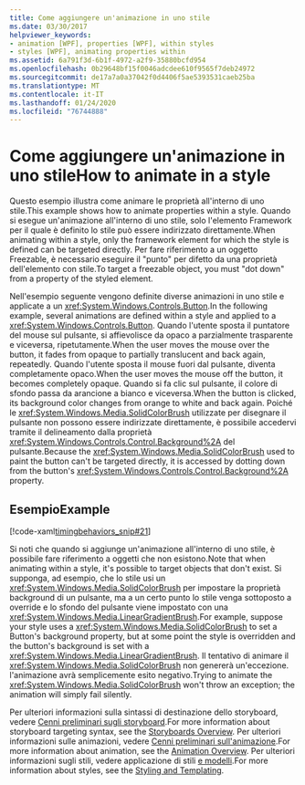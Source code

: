 ```yaml
---
title: Come aggiungere un'animazione in uno stile
ms.date: 03/30/2017
helpviewer_keywords:
- animation [WPF], properties [WPF], within styles
- styles [WPF], animating properties within
ms.assetid: 6a791f3d-6b1f-4972-a2f9-35880bcfd954
ms.openlocfilehash: 0b29648bf15f0046adcdee610f9565f7deb24972
ms.sourcegitcommit: de17a7a0a37042f0d4406f5ae5393531caeb25ba
ms.translationtype: MT
ms.contentlocale: it-IT
ms.lasthandoff: 01/24/2020
ms.locfileid: "76744888"
---
```

# <a name="how-to-animate-in-a-style"></a><span data-ttu-id="bafb4-102">Come aggiungere un'animazione in uno stile</span><span class="sxs-lookup"><span data-stu-id="bafb4-102">How to animate in a style</span></span>

<span data-ttu-id="bafb4-103">Questo esempio illustra come animare le proprietà all'interno di uno stile.</span><span class="sxs-lookup"><span data-stu-id="bafb4-103">This example shows how to animate properties within a style.</span></span> <span data-ttu-id="bafb4-104">Quando si esegue un'animazione all'interno di uno stile, solo l'elemento Framework per il quale è definito lo stile può essere indirizzato direttamente.</span><span class="sxs-lookup"><span data-stu-id="bafb4-104">When animating within a style, only the framework element for which the style is defined can be targeted directly.</span></span> <span data-ttu-id="bafb4-105">Per fare riferimento a un oggetto Freezable, è necessario eseguire il "punto" per difetto da una proprietà dell'elemento con stile.</span><span class="sxs-lookup"><span data-stu-id="bafb4-105">To target a freezable object, you must "dot down" from a property of the styled element.</span></span>

<span data-ttu-id="bafb4-106">Nell'esempio seguente vengono definite diverse animazioni in uno stile e applicate a un <xref:System.Windows.Controls.Button>.</span><span class="sxs-lookup"><span data-stu-id="bafb4-106">In the following example, several animations are defined within a style and applied to a <xref:System.Windows.Controls.Button>.</span></span> <span data-ttu-id="bafb4-107">Quando l'utente sposta il puntatore del mouse sul pulsante, si affievolisce da opaco a parzialmente trasparente e viceversa, ripetutamente.</span><span class="sxs-lookup"><span data-stu-id="bafb4-107">When the user moves the mouse over the button, it fades from opaque to partially translucent and back again, repeatedly.</span></span> <span data-ttu-id="bafb4-108">Quando l'utente sposta il mouse fuori dal pulsante, diventa completamente opaco.</span><span class="sxs-lookup"><span data-stu-id="bafb4-108">When the user moves the mouse off the button, it becomes completely opaque.</span></span> <span data-ttu-id="bafb4-109">Quando si fa clic sul pulsante, il colore di sfondo passa da arancione a bianco e viceversa.</span><span class="sxs-lookup"><span data-stu-id="bafb4-109">When the button is clicked, its background color changes from orange to white and back again.</span></span> <span data-ttu-id="bafb4-110">Poiché le <xref:System.Windows.Media.SolidColorBrush> utilizzate per disegnare il pulsante non possono essere indirizzate direttamente, è possibile accedervi tramite il delineamento dalla proprietà <xref:System.Windows.Controls.Control.Background%2A> del pulsante.</span><span class="sxs-lookup"><span data-stu-id="bafb4-110">Because the <xref:System.Windows.Media.SolidColorBrush> used to paint the button can't be targeted directly, it is accessed by dotting down from the button's <xref:System.Windows.Controls.Control.Background%2A> property.</span></span>

## <a name="example"></a><span data-ttu-id="bafb4-111">Esempio</span><span class="sxs-lookup"><span data-stu-id="bafb4-111">Example</span></span>

[!code-xaml[timingbehaviors_snip#21](~/samples/snippets/csharp/VS_Snippets_Wpf/timingbehaviors_snip/CSharp/StyleStoryboardsExample.xaml#21)]

<span data-ttu-id="bafb4-112">Si noti che quando si aggiunge un'animazione all'interno di uno stile, è possibile fare riferimento a oggetti che non esistono.</span><span class="sxs-lookup"><span data-stu-id="bafb4-112">Note that when animating within a style, it's possible to target objects that don't exist.</span></span> <span data-ttu-id="bafb4-113">Si supponga, ad esempio, che lo stile usi un <xref:System.Windows.Media.SolidColorBrush> per impostare la proprietà background di un pulsante, ma a un certo punto lo stile venga sottoposto a override e lo sfondo del pulsante viene impostato con una <xref:System.Windows.Media.LinearGradientBrush>.</span><span class="sxs-lookup"><span data-stu-id="bafb4-113">For example, suppose your style uses a <xref:System.Windows.Media.SolidColorBrush> to set a Button's background property, but at some point the style is overridden and the button's background is set with a <xref:System.Windows.Media.LinearGradientBrush>.</span></span>  <span data-ttu-id="bafb4-114">Il tentativo di animare il <xref:System.Windows.Media.SolidColorBrush> non genererà un'eccezione. l'animazione avrà semplicemente esito negativo.</span><span class="sxs-lookup"><span data-stu-id="bafb4-114">Trying to animate the <xref:System.Windows.Media.SolidColorBrush> won't throw an exception; the animation will simply fail silently.</span></span>

<span data-ttu-id="bafb4-115">Per ulteriori informazioni sulla sintassi di destinazione dello storyboard, vedere [Cenni preliminari sugli storyboard](storyboards-overview.md).</span><span class="sxs-lookup"><span data-stu-id="bafb4-115">For more information about storyboard targeting syntax, see the [Storyboards Overview](storyboards-overview.md).</span></span> <span data-ttu-id="bafb4-116">Per ulteriori informazioni sulle animazioni, vedere [Cenni preliminari sull'animazione](animation-overview.md).</span><span class="sxs-lookup"><span data-stu-id="bafb4-116">For more information about animation, see the [Animation Overview](animation-overview.md).</span></span> <span data-ttu-id="bafb4-117">Per ulteriori informazioni sugli stili, vedere applicazione di stili [e modelli](../../../desktop-wpf/fundamentals/styles-templates-overview.md).</span><span class="sxs-lookup"><span data-stu-id="bafb4-117">For more information about styles, see the [Styling and Templating](../../../desktop-wpf/fundamentals/styles-templates-overview.md).</span></span>
